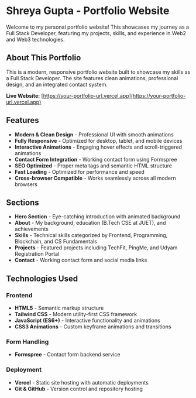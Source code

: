 # Shreya Gupta - Portfolio Website

Welcome to my personal portfolio website! This showcases my journey as a Full Stack Developer, featuring my projects, skills, and experience in Web2 and Web3 technologies.

## About This Portfolio

This is a modern, responsive portfolio website built to showcase my skills as a Full Stack Developer. The site features clean animations, professional design, and an integrated contact system.

**Live Website:** [https://your-portfolio-url.vercel.app](https://your-portfolio-url.vercel.app)

## Features

- **Modern & Clean Design** - Professional UI with smooth animations
- **Fully Responsive** - Optimized for desktop, tablet, and mobile devices
- **Interactive Animations** - Engaging hover effects and scroll-triggered animations
- **Contact Form Integration** - Working contact form using Formspree
- **SEO Optimized** - Proper meta tags and semantic HTML structure
- **Fast Loading** - Optimized for performance and speed
- **Cross-browser Compatible** - Works seamlessly across all modern browsers

## Sections

- **Hero Section** - Eye-catching introduction with animated background
- **About** - My background, education (B.Tech CSE at JUET), and achievements
- **Skills** - Technical skills categorized by Frontend, Programming, Blockchain, and CS Fundamentals
- **Projects** - Featured projects including TechFit, PingMe, and Udyam Registration Portal
- **Contact** - Working contact form and social media links

## Technologies Used

### Frontend

- **HTML5** - Semantic markup structure
- **Tailwind CSS** - Modern utility-first CSS framework
- **JavaScript (ES6+)** - Interactive functionality and animations
- **CSS3 Animations** - Custom keyframe animations and transitions

### Form Handling

- **Formspree** - Contact form backend service

### Deployment

- **Vercel** - Static site hosting with automatic deployments
- **Git & GitHub** - Version control and repository hosting
